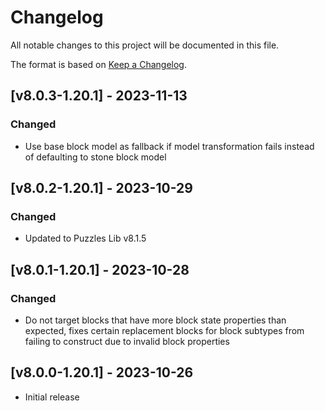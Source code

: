 # Changelog
All notable changes to this project will be documented in this file.

The format is based on [Keep a Changelog].

## [v8.0.3-1.20.1] - 2023-11-13
### Changed
- Use base block model as fallback if model transformation fails instead of defaulting to stone block model

## [v8.0.2-1.20.1] - 2023-10-29
### Changed
- Updated to Puzzles Lib v8.1.5

## [v8.0.1-1.20.1] - 2023-10-28
### Changed
- Do not target blocks that have more block state properties than expected, fixes certain replacement blocks for block subtypes from failing to construct due to invalid block properties

## [v8.0.0-1.20.1] - 2023-10-26
- Initial release

[Keep a Changelog]: https://keepachangelog.com/en/1.0.0/
